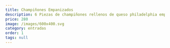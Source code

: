 ```yaml
---
title: Champiñones Empanizados
description: 6 Piezas de champiñones rellenos de queso philadelphia empanizadas con panko.
price: 280
image: /images/600x400.svg
category: entradas
order: 1
tags: null
---
```


